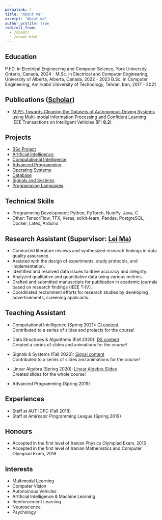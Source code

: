 ```yaml
---
permalink: /
title: "About me"
excerpt: "About me"
author_profile: true
redirect_from: 
  - /about/
  - /about.html
---
```



Education
------
P.hD. in Electrical Engineering and Computer Science, York University, Ontario, Canada, 2024 - 
M.Sc. in Electrical and Computer Engineering, University of Alberta, Alberta, Canada, 2022 - 2023
B.Sc. in Computer Engineering, Amirkabir University of Technology, Tehran, Iran, 2017 - 2021


Publications ([Scholar](https://scholar.google.com/citations?user=dSaBcsEAAAAJ&hl=en))
------
* [MIPE: Towards Cleaning the Datasets of Autonomous Driving Systems using Multi-modal Information Processing and Confident Learning](https://ieeexplore.ieee.org/document/10271748)
<br>IEEE Transactions on Intelligent Vehicles (IF: **8.2**)

Projects
------
* [BSc Project](https://github.com/MatinTavakoli/BSc-Project)
* [Artificial Intelligence](https://github.com/MatinTavakoli/Artificial-Intelligence)
* [Computational Intelligence](https://github.com/MatinTavakoli/Computational-Intelligence)
* [Advanced Programming](https://github.com/MatinTavakoli/Advanced-Programming)
* [Operating Systems](https://github.com/MatinTavakoli/Operating-Systems)
* [Database](https://github.com/MatinTavakoli/Database)
* [Signals and Systems](https://github.com/MatinTavakoli/SignalsAndSystems)
* [Programming Languages](https://github.com/MatinTavakoli/Programming-Languages)


Technical Skills
-----
* Programming Development: Python, PyTorch, NumPy, Java, C
* Other: TensorFlow, TFX, Keras, scikit-learn, Pandas, PostgreSQL, Docker, Latex, Arduino

Research Assistant (Supervisor: [Lei Ma](https://www.malei.org/))
------
* Conducted literature reviews and synthesized research findings in data quality assurance.
* Assisted with the design of experiments, study protocols, and implementation.
* Identified and resolved data issues to drive accuracy and integrity.
* Analyzed qualitative and quantitative data using various metrics.
* Drafted and submitted manuscripts for publication in academic journals based on research findings (IEEE T-IV).
* Coordinated recruitment efforts for research studies by developing advertisements, screening applicants.


Teaching Assistant
------
* Computational Intelligence (Spring 2021): [CI content](https://github.com/HosseinZaredar/Computational-Intelligence)
<br>Contributed to a series of slides and projects for the course!

* Data Structures & Algorithms (Fall 2020): [DS content](https://github.com/MatinTavakoli/Data-Structures-and-Algorithms)
<br>Created a series of slides and animations for the course!

* Signals & Systems (Fall 2020): [Signal content](https://github.com/HosseinZaredar/Signals-and-Systems)
<br>Contributed to a series of slides and animations for the course!

* Linear Algebra (Spring 2020): [Linear Algebra Slides](https://github.com/MatinTavakoli/Linear-Algebra)
<br>Created slides for the whole course!

* Advanced Programming (Spring 2019)


Experiences
------
* Staff at AUT ICPC (Fall 2018)
* Staff at Amirkabir Programming League (Spring 2019)


Honours
------
* Accepted in the first level of Iranian Physics Olympiad Exam, 2015
* Accepted in the first level of Iranian Mathematics and Computer Olympiad Exam, 2016


Interests
------
* Multimodal Learning
* Computer Vision
* Autonomous Vehicles
* Artificial Intelligence & Machine Learning
* Reinforcement Learning
* Neuroscience
* Psychology

